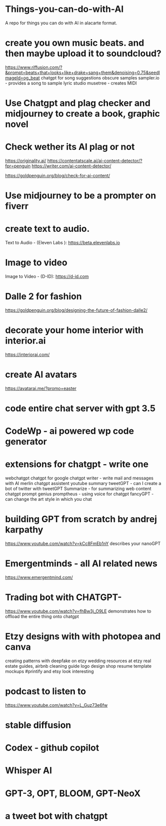 # Things-you-can-do-with-AI
A repo for things you can do with AI in alacarte format. 


# create you own music beats. and then maybe upload it to soundcloud?
https://www.riffusion.com/?&prompt=beats+that+looks+like+drake+sang+them&denoising=0.75&seedImageId=og_beat
chatgpt for song suggestions obscure samples
sampler.io - provides a song to sample
lyric studio
musetree - creates MIDI 

# Use Chatgpt and plag checker and midjourney to create a book, graphic novel

# Check wether its AI plag or not
https://originality.ai/
https://contentatscale.ai/ai-content-detector/?fpr=penguin
https://writer.com/ai-content-detector/

https://goldpenguin.org/blog/check-for-ai-content/

# Use midjourney to be a prompter on fiverr

# create text to audio.
Text to Audio - (Eleven Labs ):
https://beta.elevenlabs.io

# Image to video
Image to Video - (D-ID):
https://d-id.com

# Dalle 2 for fashion
https://goldpenguin.org/blog/designing-the-future-of-fashion-dalle2/

# decorate your home interior with interior.ai
https://interiorai.com/

# create AI avatars
https://avatarai.me/?promo=easter

# code entire chat server with gpt 3.5

# CodeWp - ai powered wp code generator

# extensions for chatgpt - write one
webchatgpt
chatgpt for google
chatgpt writer - write mail and messages with AI
merlin chatgpt assistent
youtube summary
tweetGPT - can I create a bot of twitter with tweetGPT
Summarize - for summarizing web content
chatgpt prompt genius
promptheus - using voice for chatgpt
fancyGPT - can change the art style in which you chat

# building GPT from scratch by andrej karpathy
https://www.youtube.com/watch?v=kCc8FmEb1nY
describes your nanoGPT

# Emergentminds - all AI related news
https://www.emergentmind.com/

# Trading bot with CHATGPT-
https://www.youtube.com/watch?v=fhBw3j_O9LE
demonstrates how to offload the entire thing onto chatgpt

# Etzy designs with with photopea and canva 
creating patterns with deepfake on etzy
wedding resources at etzy
real estate guides, airbnb cleaning guide
logo design shop
resume template
mockups
#printify and etsy look interesting

# podcast to listen to
https://www.youtube.com/watch?v=L_Guz73e6fw

# stable diffusion
# Codex - github copilot
# Whisper AI
# GPT-3, OPT, BLOOM, GPT-NeoX
# a tweet bot with chatgpt

